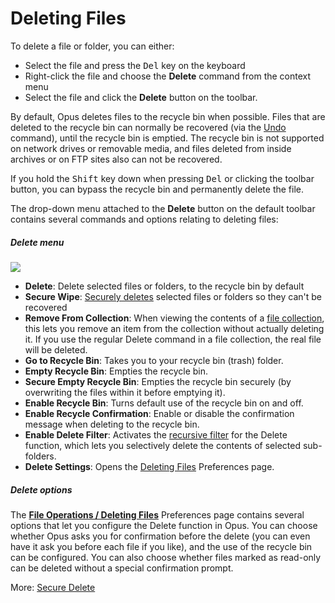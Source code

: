 # Deleting Files

To delete a file or folder, you can either:

- Select the file and press the <kbd>Del</kbd> key on the keyboard
- Right-click the file and choose the **Delete** command from the context menu
- Select the file and click the **Delete** button on the toolbar.

By default, Opus deletes files to the recycle bin when possible. Files that are deleted to the recycle bin can normally be recovered (via the [Undo](../tracking_and_undoing_file_operations.md) command), until the recycle bin is emptied. The recycle bin is not supported on network drives or removable media, and files deleted from inside archives or on FTP sites also can not be recovered.

If you hold the <kbd>Shift</kbd> key down when pressing <kbd>Del</kbd> or clicking the toolbar button, you can bypass the recycle bin and permanently delete the file.

The drop-down menu attached to the **Delete** button on the default toolbar contains several commands and options relating to deleting files:

##### Delete menu

<img src="/media/13/delete_dropdown.png" class="align-right" data-query="?nolink" />

- **Delete**: Delete selected files or folders, to the recycle bin by default
- **Secure Wipe**: [Securely deletes](/Manual/file_operations/copying_moving_and_deleting_files/deleting_files/secure_delete.md) selected files or folders so they can't be recovered
- **Remove From Collection**: When viewing the contents of a [file collection](/Manual/basic_concepts/virtual_file_system/file_collections/README.md), this lets you remove an item from the collection without actually deleting it. If you use the regular Delete command in a file collection, the real file will be deleted.
- **Go to Recycle Bin**: Takes you to your recycle bin (trash) folder.
- **Empty Recycle Bin**: Empties the recycle bin.
- **Secure Empty Recycle Bin**: Empties the recycle bin securely (by overwriting the files within it before emptying it).
- **Enable Recycle Bin**: Turns default use of the recycle bin on and off.
- **Enable Recycle Confirmation**: Enable or disable the confirmation message when deleting to the recycle bin.
- **Enable Delete Filter**: Activates the [recursive filter](../filtered_operations/README.md) for the Delete function, which lets you selectively delete the contents of selected sub-folders.
- **Delete Settings**: Opens the [Deleting Files](/Manual/preferences/preferences_categories/file_operations/deleting_files.md) Preferences page.

##### Delete options

The **[File Operations / Deleting Files](/Manual/preferences/preferences_categories/file_operations/deleting_files.md)** Preferences page contains several options that let you configure the Delete function in Opus. You can choose whether Opus asks you for confirmation before the delete (you can even have it ask you before each file if you like), and the use of the recycle bin can be configured. You can also choose whether files marked as read-only can be deleted without a special confirmation prompt.

More: [Secure Delete](/Manual/file_operations/copying_moving_and_deleting_files/deleting_files/secure_delete.md)  
